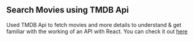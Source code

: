## Search Movies using TMDB Api

Used TMDB Api to fetch movies and more details to understand & get familiar with the working of an API with React. 
You can check it out [here](https://search-for-moviess.netlify.app/ "Search Movies")
